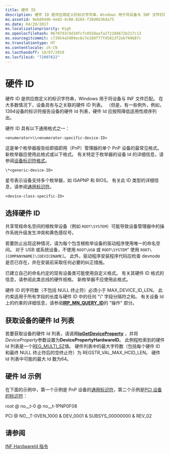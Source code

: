 ```yaml
---
title: 硬件 ID
description: 硬件 ID 是供应商定义的标识字符串，Windows 用于将设备与 INF 文件匹配。
ms.assetid: 9eb894d6-4e83-4c08-8165-f30d6636da75
ms.date: 04/20/2017
ms.localizationpriority: High
ms.openlocfilehash: 06787d3c9d10fcfc0558aafa272104672b217c13
ms.sourcegitcommit: c73954a5909ec8c7e189f77fd5813f2eb749687c
ms.translationtype: HT
ms.contentlocale: zh-CN
ms.lasthandoff: 10/07/2019
ms.locfileid: "72007622"
---
```

# <a name="hardware-id"></a>硬件 ID


硬件 ID 是供应商定义的标识字符串，Windows 用于将设备与 INF 文件匹配。 在大多数情况下，设备具有与之关联的硬件 ID 列表。 （但是，有一些例外，例如，1394设备的标识符报告设备的硬件 Id 列表，硬件 Id 应按照降低适用性顺序列出。




硬件 ID 具有以下通用格式之一：

`<enumerator>\\<enumerator-specific-device-ID>`

这是单个枚举器报告给即插即用（PnP）管理器的单个 PnP 设备的最常见格式。 新枚举器应使用此格式或以下格式。 有关特定于枚举器的设备 Id 的详细信息，请参阅[设备标识符格式](device-identifier-formats.md)。

`\*<generic-device-ID>`

星号表示设备支持多个枚举器，如 ISAPNP 和 BIOS。 有关此 ID 类型的详细信息，请参阅[通用标识符](generic-identifiers.md)。

`<device-class-specific-ID>`

## <a name="selecting-a-hardware-id"></a>选择硬件 ID

共享常规命名空间的根枚举设备（例如 `ROOT\SYSTEM`）可能导致设备管理器中的操作系统升级发生冲突和黄色感叹号。

若要防止出现这种情况，请为每个包含根枚举设备的驱动程序使用唯一的命名空间。 对于 USB 或系统设备，不使用 `ROOT\USB` 或 `ROOT\SYSTEM”` 使用 `ROOT\[COMPANYNAME]\[DEVICENAME]`。  此外，驱动程序安装程序代码应检查 devnode 是否已存在，并在安装前采取任何必要的纠正措施。

已建立自己的命名约定的现有设备类可能使用自定义格式。 有关其硬件 ID 格式的信息，请参阅此类总线的硬件规格。 新枚举器不应使用此格式。

硬件 ID 的字符数（不包括 NULL 终止符）必须小于 MAX_DEVICE_ID_LEN。 此约束适用于所有字段的长度与硬件 ID 中的任何 "\\" 字段分隔符之和。 有关设备 Id 上的约束的详细信息，请参阅[**IRP_MN_QUERY_ID**](https://docs.microsoft.com/windows-hardware/drivers/kernel/irp-mn-query-id)的 "操作" 部分。

## <a name="obtaining-the-list-of-hardware-ids-for-a-device"></a>获取设备的硬件 Id 列表

若要获取设备的硬件 Id 列表，请调用[**IoGetDeviceProperty**](https://docs.microsoft.com/windows-hardware/drivers/ddi/content/wdm/nf-wdm-iogetdeviceproperty) ，并将*DeviceProperty*参数设置为**DevicePropertyHardwareID**。 此例程检索到的硬件 Id 列表是一个[REG_MULTI_SZ](https://docs.microsoft.com/windows/desktop/SysInfo/registry-value-types)值。 硬件列表中的最大字符数（包括每个硬件 ID 和最终 NULL 终止符后的空终止符）为 REGSTR_VAL_MAX_HCID_LEN。 硬件 Id 列表中可能的最大 Id 数为64。

## <a name="examples-of-hardware-ids"></a>硬件 Id 示例

在下面的示例中，第一个示例是 PnP 设备的[通用标识符](generic-identifiers.md)，第二个示例是[PCI 设备的标识符](identifiers-for-pci-devices.md)：

root @ no__t-0 @ no__t-1PNP0F08

PCI @ NO__T-0VEN_1000 & DEV_0001 & SUBSYS_00000000 & REV_02





## <a name="see-also"></a>请参阅

[INF HardwareId 指令](https://docs.microsoft.com/windows-hardware/drivers/install/inf-hardwareid-directive)


